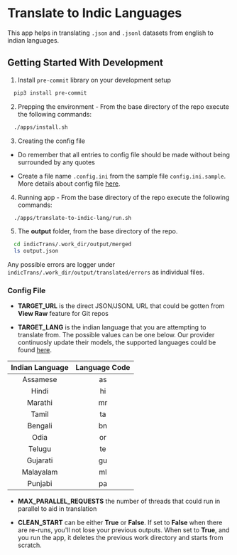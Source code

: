 # Translate to Indic Languages

This app helps in translating `.json` and `.jsonl` datasets from english to indian languages.

## Getting Started With Development

1. Install `pre-commit` library on your development setup

```bash
  pip3 install pre-commit
```

2. Prepping the environment - From the base directory of the repo execute the following commands:

```bash
  ./apps/install.sh
```

3. Creating the config file

- Do remember that all entries to config file should be made without being surrounded by any quotes

- Create a file name `.config.ini` from the sample file `config.ini.sample`. More details about config file [here](#config-file).

4. Running app - From the base directory of the repo execute the following commands:

```bash
  ./apps/translate-to-indic-lang/run.sh
```

5. The **output** folder, from the base directory of the repo.

```bash
  cd indicTrans/.work_dir/output/merged
  ls output.json
```

Any possible errors are logger under `indicTrans/.work_dir/output/translated/errors` as individual files.

### Config File

- **TARGET_URL** is the direct JSON/JSONL URL that could be gotten from **View Raw** feature for Git repos

- **TARGET_LANG** is the indian language that you are attempting to translate from. The possible values can be one below. Our provider continuosly update their models, the supported languages could be found [here](https://github.com/AI4Bharat/indicTrans).

| Indian Language | Language Code |
| :-------------: | :-----------: |
|    Assamese     |      as       |
|      Hindi      |      hi       |
|     Marathi     |      mr       |
|      Tamil      |      ta       |
|     Bengali     |      bn       |
|      Odia       |      or       |
|     Telugu      |      te       |
|    Gujarati     |      gu       |
|    Malayalam    |      ml       |
|     Punjabi     |      pa       |

- **MAX_PARALLEL_REQUESTS** the number of threads that could run in parallel to aid in translation

- **CLEAN_START** can be either **True** or **False**. If set to **False** when there are re-runs, you'll not lose your previous outputs. When set to **True**, and you run the app, it deletes the previous work directory and starts from scratch.
